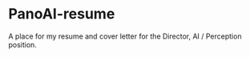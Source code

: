 # PanoAI-resume
A place for my resume and cover letter for the Director, AI / Perception position.  
